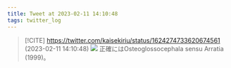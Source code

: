 ```yaml
---
title: Tweet at 2023-02-11 14:10:48
tags: twitter_log
---
```


> [!CITE] https://twitter.com/kaisekiriu/status/1624274733620674561 (2023-02-11 14:10:48)
> ![](https://twitter.com/kaisekiriu/status/1624274733620674561)
> 正確にはOsteoglossocephala sensu Arratia (1999)。
